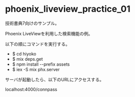 # phoenix_liveview_practice_01

技術書典7向けのサンプル。

Phoenix LiveViewを利用した検索機能の例。

以下の順にコマンドを実行する。

 * $ cd hiyoko
 * $ mix deps.get
 * $ npm install --prefix assets
 * $ iex -S mix phx.server

サーバが起動したら、以下のURLにアクセスする。

localhost:4000/connpass

